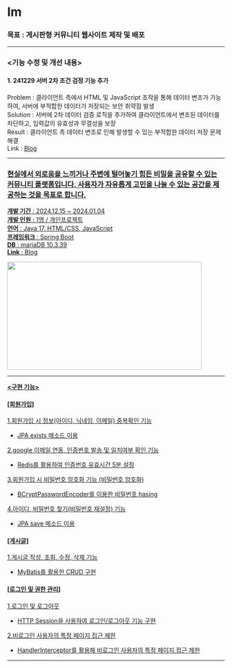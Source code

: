 # Im

### 목표 : 게시판형 커뮤니티 웹사이트 제작 및 배포     

---

### <기능 수정 및 개선 내용>

#### 1. 241229 서버 2차 조건 검정 기능 추가
Problem : 클라이언트 측에서 HTML 및 JavaScript 조작을 통해 데이터 변조가 가능하여, 서버에 부적합한 데이터가 저장되는 보안 취약점 발생     
Solution : 서버에 2차 데이터 검증 로직을 추가하여 클라이언트에서 변조된 데이터를 차단하고, 입력값의 유효성과 무결성을 보장    
Result : 클라이언트 측 데이터 변조로 인해 발생할 수 있는 부적합한 데이터 저장 문제 해결    
Link : <a href="https://yooninkwon.tistory.com/11"/>Blog



---
### 현실에서 외로움을 느끼거나 주변에 털어놓기 힘든 비밀을 공유할 수 있는 커뮤니티 플랫폼입니다. 사용자가 자유롭게 고민을 나눌 수 있는 공간을 제공하는 것을 목표로 합니다.      
****개발 기간**** : 2024.12.15 ~ 2024.01.04      
****개발 인원**** : 1명 / 개인프로젝트    
****언어**** : Java 17, HTML/CSS, JavaScript     
****프레임워크**** : Spring Boot      
****DB**** : mariaDB 10.3.39    
****Link**** : <a href="https://yooninkwon.tistory.com/category/%EA%B0%9C%EC%9D%B8%ED%94%84%EB%A1%9C%EC%A0%9D%ED%8A%B8/I%27m"/>Blog

<img src="https://github.com/user-attachments/assets/974992f5-926b-4eb2-b218-0593d119a752" width="450" height="250">

---

**<구현 기능>**

#### [회원가입]

1.회원가입 시 정보(아이디, 닉네임, 이메일) 중복확인 기능
+ JPA exists 메소드 이용

2.google 이메일 연동, 인증번호 발송 및 일치여부 확인 기능
+ Redis를 활용하여 인증번호 유효시간 5분 설정
  
3.회원가입 시 비밀번호 암호화 기능 (비밀번호 암호화)   
+ BCryptPasswordEncoder를 이용한 비밀번호 hasing
  
4.아이디, 비밀번호 찾기(비밀번호 재설정) 기능
+ JPA save 메소드 이용
   
#### [게시글]  

1.게시글 작성, 조회, 수정, 삭제 기능
+ MyBatis를 활용한 CRUD 구현
     
#### [로그인 및 권한 관리]    

1.로그인 및 로그아웃
+ HTTP Session을 사용하여 로그인/로그아웃 기능 구현

2.비로그인 사용자의 특정 페이지 접근 제한
+ HandlerInterceptor를 활용해 비로그인 사용자의 특정 페이지 접근 제한

 


---


 

 

